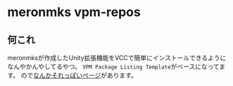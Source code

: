 # meronmks vpm-repos

## 何これ
meronmksが作成したUnity拡張機能をVCCで簡単にインストールできるようになんやかんやしてるやつ。
`VPM Package Listing Template`がベースになってます。
ので[なんかそれっぽいページ](https://meronmks.github.io/vpm/)があります。

